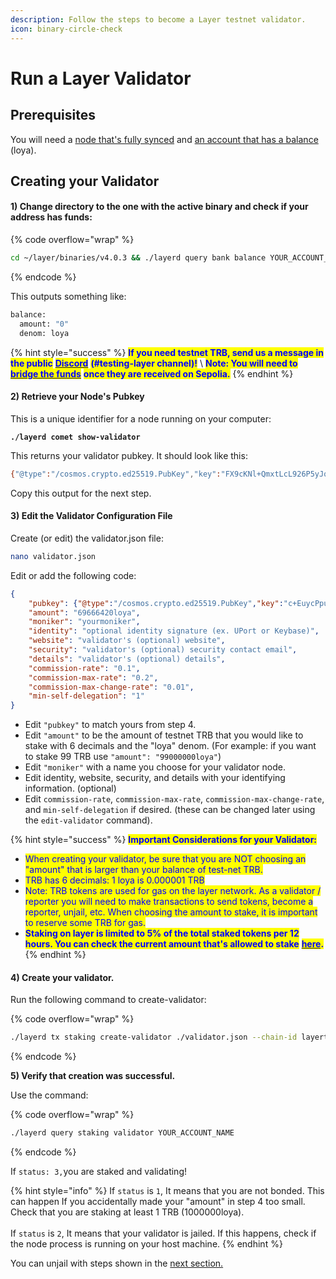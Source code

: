 ```yaml
---
description: Follow the steps to become a Layer testnet validator.
icon: binary-circle-check
---
```


# Run a Layer Validator

## Prerequisites

You will need a [node that's fully synced](../node-setup/) and [an account that has a balance](../manage-accounts.md) (loya).

## Creating your Validator

#### 1) Change directory to the one with the active binary and check if your address has funds:

{% code overflow="wrap" %}
```bash
cd ~/layer/binaries/v4.0.3 && ./layerd query bank balance YOUR_ACCOUNT_NAME loya
```
{% endcode %}

This outputs something like:

```bash
balance:
  amount: "0"
  denom: loya
```

{% hint style="success" %}
<mark style="color:blue;">**If you need testnet TRB, send us a message in the public**</mark> [<mark style="color:blue;">**Discord**</mark>](https://discord.gg/HX76jMhvG6) <mark style="color:blue;">**(#testing-layer channel)!**</mark> \ <mark style="color:blue;">**Note: You will need to**</mark> [<mark style="color:blue;">**bridge the funds**</mark>](../bridge-trbp-from-sepolia/) <mark style="color:blue;">**once they are received on Sepolia.**</mark>
{% endhint %}

#### 2)  Retrieve your Node's Pubkey

This is a unique identifier for a node running on your computer:

<pre class="language-bash"><code class="lang-bash"><strong>./layerd comet show-validator
</strong></code></pre>

This returns your validator pubkey.  It should look like this:

```bash
{"@type":"/cosmos.crypto.ed25519.PubKey","key":"FX9cKNl+QmxtLcL926P5yJqZw7YyuSX3HQAZboz3TjM="}
```

Copy this output for the next step.

#### **3) Edit the Validator Configuration File**

Create (or edit) the validator.json file:

```bash
nano validator.json
```

Edit or add the following code:

```json
{
    "pubkey": {"@type":"/cosmos.crypto.ed25519.PubKey","key":"c+EuycPpudgiyVl6guYG9oyPSImHHJz1z0Pg4ODKveo="},
    "amount": "69666420loya",
    "moniker": "yourmoniker",
    "identity": "optional identity signature (ex. UPort or Keybase)",
    "website": "validator's (optional) website",
    "security": "validator's (optional) security contact email",
    "details": "validator's (optional) details",
    "commission-rate": "0.1",
    "commission-max-rate": "0.2",
    "commission-max-change-rate": "0.01",
    "min-self-delegation": "1"
}
```

* Edit `"pubkey"` to match yours from step 4.
* Edit `"amount"` to be the amount of testnet TRB that you would like to stake with 6 decimals and the "loya" denom. (For example: if you want to stake 99 TRB use `"amount": "99000000loya"`)
* Edit `"moniker"` with a name you choose for your validator node.
* Edit identity, website, security, and details with your identifying information. (optional)
* Edit `commission-rate`, `commission-max-rate`, `commission-max-change-rate`, and `min-self-delegation` if desired. (these can be changed later using the `edit-validator` command).

{% hint style="success" %}
<mark style="color:blue;">**Important Considerations for your Validator:**</mark>

* <mark style="color:blue;">When creating your validator, be sure that you are NOT choosing an "amount" that is larger than your balance of test-net TRB.</mark>&#x20;
* <mark style="color:blue;">TRB has 6 decimals: 1 loya is 0.000001 TRB</mark>
* <mark style="color:blue;">Note: TRB tokens are used for gas on the layer network. As a validator / reporter you will need to make transactions to send tokens, become a reporter, unjail, etc. When choosing the amount to stake, it is important to reserve some TRB for gas.</mark>
* <mark style="color:blue;">**Staking on layer is limited to 5% of the total staked tokens per 12 hours. You can check the current amount that's allowed to stake**</mark> [<mark style="color:blue;">**here**</mark>](https://explorer.tellor.io)<mark style="color:blue;">**.**</mark>
{% endhint %}

#### **4)  Create your validator.**

Run the following command to create-validator:

{% code overflow="wrap" %}
```bash
./layerd tx staking create-validator ./validator.json --chain-id layertest-4 --from YOUR_ACCOUNT_NAME --fees 5loya --yes
```
{% endcode %}

**5) Verify that creation was successful.**

Use the command:

{% code overflow="wrap" %}
```bash
./layerd query staking validator YOUR_ACCOUNT_NAME
```
{% endcode %}

If `status: 3,`you are staked and validating!

{% hint style="info" %}
If `status` is `1`, It means that you are not bonded. This can happen If you accidentally made your "amount" in step 4 too small. Check that you are staking at least 1 TRB (1000000loya).\
\
If `status` is `2`, It means that your validator is jailed. If this happens, check if the node process is running on your host machine.&#x20;
{% endhint %}

You can unjail with steps shown in the [next section.](../run-the-data-reporter.md)
